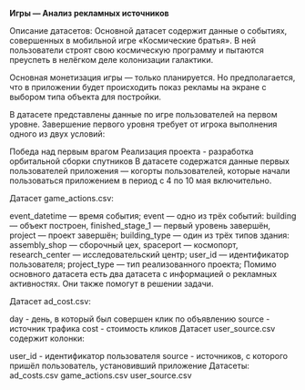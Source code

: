 **Игры — Анализ рекламных источников**

Описание датасетов:
Основной датасет содержит данные о событиях, совершенных в мобильной игре «Космические братья». В ней пользователи строят свою космическую программу и пытаются преуспеть в нелёгком деле колонизации галактики.

Основная монетизация игры — только планируется. Но предполагается, что в приложении будет происходить показ рекламы на экране с выбором типа объекта для постройки.

В датасете представлены данные по игре пользователей на первом уровне. Завершение первого уровня требует от игрока выполнения одного из двух условий:

Победа над первым врагом
Реализация проекта - разработка орбитальной сборки спутников
В датасете содержатся данные первых пользователей приложения — когорты пользователей, которые начали пользоваться приложением в период с 4 по 10 мая включительно.

Датасет game_actions.csv:

event_datetime — время события;
event — одно из трёх событий:
building — объект построен,
finished_stage_1 — первый уровень завершён,
project — проект завершён;
building_type — один из трёх типов здания:
assembly_shop — сборочный цех,
spaceport — космопорт,
research_center — исследовательский центр;
user_id — идентификатор пользователя;
project_type — тип реализованного проекта;
Помимо основного датасета есть два датасета с информацией о рекламных активностях. Они также помогут в решении задачи.

Датасет ad_cost.csv:

day - день, в который был совершен клик по объявлению
source - источник трафика
cost - стоимость кликов
Датасет user_source.csv содержит колонки:

user_id - идентификатор пользователя
source - источников, с которого пришёл пользователь, установивший приложение
Датасеты:
ad_costs.csv
game_actions.csv
user_source.csv


